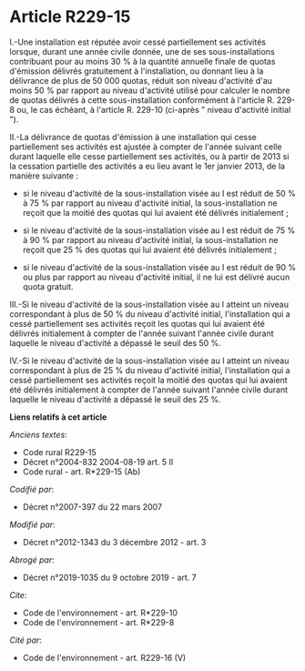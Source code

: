 # Article R229-15

I.-Une installation est réputée avoir cessé partiellement ses activités lorsque, durant une année civile donnée, une de ses
sous-installations contribuant pour au moins 30 % à la quantité annuelle finale de quotas d'émission délivrés gratuitement à
l'installation, ou donnant lieu à la délivrance de plus de 50 000 quotas, réduit son niveau d'activité d'au moins 50 % par
rapport au niveau d'activité utilisé pour calculer le nombre de quotas délivrés à cette sous-installation conformément à
l'article R. 229-8 ou, le cas échéant, à l'article R. 229-10 (ci-après " niveau d'activité initial "). 

II.-La délivrance de quotas d'émission à une installation qui cesse partiellement ses activités est ajustée à compter de
l'année suivant celle durant laquelle elle cesse partiellement ses activités, ou à partir de 2013 si la cessation partielle
des activités a eu lieu avant le 1er janvier 2013, de la manière suivante :

- si le niveau d'activité de la sous-installation visée au I est réduit de 50 % à 75 % par rapport au niveau d'activité
initial, la sous-installation ne reçoit que la moitié des quotas qui lui avaient été délivrés initialement ;

- si le niveau d'activité de la sous-installation visée au I est réduit de 75 % à 90 % par rapport au niveau d'activité
initial, la sous-installation ne reçoit que 25 % des quotas qui lui avaient été délivrés initialement ;

- si le niveau d'activité de la sous-installation visée au I est réduit de 90 % ou plus par rapport au niveau d'activité
initial, il ne lui est délivré aucun quota gratuit. 

III.-Si le niveau d'activité de la sous-installation visée au I atteint un niveau correspondant à plus de 50 % du niveau
d'activité initial, l'installation qui a cessé partiellement ses activités reçoit les quotas qui lui avaient été délivrés
initialement à compter de l'année suivant l'année civile durant laquelle le niveau d'activité a dépassé le seuil des 50 %. 

IV.-Si le niveau d'activité de la sous-installation visée au I atteint un niveau correspondant à plus de 25 % du niveau
d'activité initial, l'installation qui a cessé partiellement ses activités reçoit la moitié des quotas qui lui avaient été
délivrés initialement à compter de l'année suivant l'année civile durant laquelle le niveau d'activité a dépassé le seuil des
25 %.

**Liens relatifs à cet article**

_Anciens textes_:

  - Code rural R229-15
  - Décret n°2004-832 2004-08-19 art. 5 II
  - Code rural - art. R*229-15 (Ab)

_Codifié par_:

  - Décret n°2007-397 du 22 mars 2007

_Modifié par_:

  - Décret n°2012-1343 du 3 décembre 2012 - art. 3

_Abrogé par_:

  - Décret n°2019-1035 du 9 octobre 2019 - art. 7

_Cite_:

  - Code de l'environnement - art. R*229-10
  - Code de l'environnement - art. R*229-8

_Cité par_:

  - Code de l'environnement - art. R229-16 (V)
